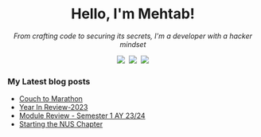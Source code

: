 <h1 align="center"> Hello, I'm Mehtab!</h1>

<p align="center"><i>From crafting code to securing its secrets, I'm a developer with a hacker mindset</i></p>


<p align="center">
  <samp>
    <a href="https://blog.mzfr.me/">    <img src="https://img.icons8.com/material-outlined/30/689d6a/geography.png"/></a>
    <a href="https://www.linkedin.com/in/mzfr"><img src="https://img.icons8.com/material-outlined/30/689d6a/linkedin.png"/></a>
   <a href="https://www.twitter.com/0xmzfr">    <img src="https://img.icons8.com/material-outlined/30/689d6a/twitter.png"/></a>
  </samp>
</p>


###  My Latest blog posts

<!-- BLOG-POST-LIST:START -->
- [Couch to Marathon](https://blog.mzfr.me/posts/2024-12-05-first-marathon/)
- [Year In Review-2023](https://blog.mzfr.me/posts/2023-12-31-year-in-review/)
- [Module Review - Semester 1 AY 23/24](https://blog.mzfr.me/posts/2023-12-08-module-review/)
- [Starting the NUS Chapter](https://blog.mzfr.me/posts/2023-12-07-nus/)
<!-- BLOG-POST-LIST:END -->
